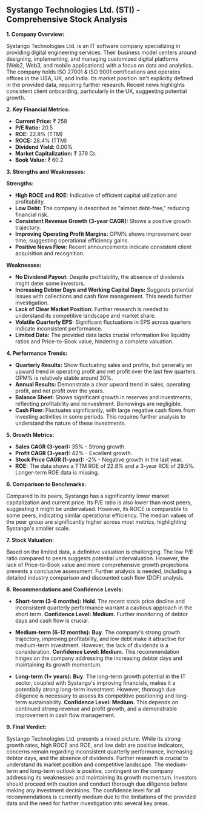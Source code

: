 ## Systango Technologies Ltd. (STI) - Comprehensive Stock Analysis

**1. Company Overview:**

Systango Technologies Ltd. is an IT software company specializing in providing digital engineering services.  Their business model centers around designing, implementing, and managing customized digital platforms (Web2, Web3, and mobile applications) with a focus on data and analytics.  The company holds ISO 27001 & ISO 9001 certifications and operates offices in the USA, UK, and India.  Its market position isn't explicitly defined in the provided data, requiring further research.  Recent news highlights consistent client onboarding, particularly in the UK, suggesting potential growth.

**2. Key Financial Metrics:**

* **Current Price:** ₹ 258
* **P/E Ratio:** 20.5
* **ROE:** 22.8% (TTM)
* **ROCE:** 28.4% (TTM)
* **Dividend Yield:** 0.00%
* **Market Capitalization:** ₹ 379 Cr.
* **Book Value:** ₹ 60.2

**3. Strengths and Weaknesses:**

**Strengths:**

* **High ROCE and ROE:**  Indicative of efficient capital utilization and profitability.
* **Low Debt:**  The company is described as "almost debt-free," reducing financial risk.
* **Consistent Revenue Growth (3-year CAGR):**  Shows a positive growth trajectory.
* **Improving Operating Profit Margins:**  OPM% shows improvement over time, suggesting operational efficiency gains.
* **Positive News Flow:** Recent announcements indicate consistent client acquisition and recognition.

**Weaknesses:**

* **No Dividend Payout:**  Despite profitability, the absence of dividends might deter some investors.
* **Increasing Debtor Days and Working Capital Days:**  Suggests potential issues with collections and cash flow management.  This needs further investigation.
* **Lack of Clear Market Position:**  Further research is needed to understand its competitive landscape and market share.
* **Volatile Quarterly EPS:**  Significant fluctuations in EPS across quarters indicate inconsistent performance.
* **Limited Data:**  The provided data lacks crucial information like liquidity ratios and Price-to-Book value, hindering a complete valuation.


**4. Performance Trends:**

* **Quarterly Results:** Show fluctuating sales and profits, but generally an upward trend in operating profit and net profit over the last few quarters. OPM% is relatively stable around 30%.
* **Annual Results:**  Demonstrate a clear upward trend in sales, operating profit, and net profit over the years.
* **Balance Sheet:**  Shows significant growth in reserves and investments, reflecting profitability and reinvestment.  Borrowings are negligible.
* **Cash Flow:**  Fluctuates significantly, with large negative cash flows from investing activities in some periods. This requires further analysis to understand the nature of these investments.

**5. Growth Metrics:**

* **Sales CAGR (3-year):** 35% - Strong growth.
* **Profit CAGR (3-year):** 42% -  Excellent growth.
* **Stock Price CAGR (1-year):** -2% - Negative growth in the last year.
* **ROE:**  The data shows a TTM ROE of 22.8% and a 3-year ROE of 29.5%.  Longer-term ROE data is missing.

**6. Comparison to Benchmarks:**

Compared to its peers, Systango has a significantly lower market capitalization and current price.  Its P/E ratio is also lower than most peers, suggesting it might be undervalued. However, its ROCE is comparable to some peers, indicating similar operational efficiency.  The median values of the peer group are significantly higher across most metrics, highlighting Systango's smaller scale.

**7. Stock Valuation:**

Based on the limited data, a definitive valuation is challenging. The low P/E ratio compared to peers suggests potential undervaluation. However, the lack of Price-to-Book value and more comprehensive growth projections prevents a conclusive assessment.  Further analysis is needed, including a detailed industry comparison and discounted cash flow (DCF) analysis.

**8. Recommendations and Confidence Levels:**

* **Short-term (3-6 months):**  **Hold**.  The recent stock price decline and inconsistent quarterly performance warrant a cautious approach in the short term.  **Confidence Level: Medium.**  Further monitoring of debtor days and cash flow is crucial.

* **Medium-term (6-12 months):**  **Buy**.  The company's strong growth trajectory, improving profitability, and low debt make it attractive for medium-term investment.  However, the lack of dividends is a consideration. **Confidence Level: Medium.**  This recommendation hinges on the company addressing the increasing debtor days and maintaining its growth momentum.

* **Long-term (1+ years):**  **Buy**.  The long-term growth potential in the IT sector, coupled with Systango's improving financials, makes it a potentially strong long-term investment.  However, thorough due diligence is necessary to assess its competitive positioning and long-term sustainability. **Confidence Level: Medium.**  This depends on continued strong revenue and profit growth, and a demonstrable improvement in cash flow management.


**9. Final Verdict:**

Systango Technologies Ltd. presents a mixed picture.  While its strong growth rates, high ROCE and ROE, and low debt are positive indicators, concerns remain regarding inconsistent quarterly performance, increasing debtor days, and the absence of dividends.  Further research is crucial to understand its market position and competitive landscape.  The medium-term and long-term outlook is positive, contingent on the company addressing its weaknesses and maintaining its growth momentum.  Investors should proceed with caution and conduct thorough due diligence before making any investment decisions.  The confidence level for all recommendations is currently medium due to the limitations of the provided data and the need for further investigation into several key areas.
